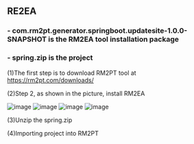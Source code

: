 ## RE2EA
### - com.rm2pt.generator.springboot.updatesite-1.0.0-SNAPSHOT  is the RM2EA tool installation package

### - spring.zip is the project



(1)The first step is to download RM2PT tool at https://rm2pt.com/downloads/

(2)Step 2, as shown in the picture, install RM2EA

![image](https://user-images.githubusercontent.com/9654663/123732333-52dbda00-d8cc-11eb-89e8-c31282759261.png)
![image](https://user-images.githubusercontent.com/9654663/123733945-00e88380-d8cf-11eb-8278-91ef076cd814.png)
![image](https://user-images.githubusercontent.com/9654663/123733967-08a82800-d8cf-11eb-89d2-46ffcd12a596.png)
![image](https://user-images.githubusercontent.com/9654663/123734019-237a9c80-d8cf-11eb-981f-0dd9adc65718.png)

(3)Unzip the spring.zip

(4)Importing project into RM2PT
